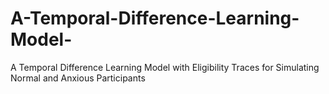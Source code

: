 # A-Temporal-Difference-Learning-Model-
A Temporal Difference Learning Model with Eligibility Traces for Simulating Normal and Anxious Participants
